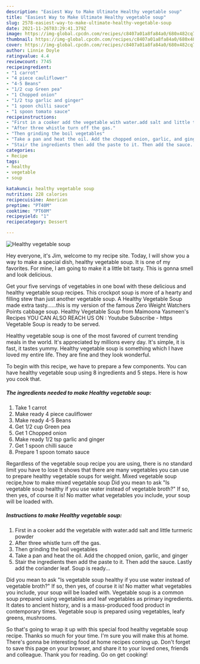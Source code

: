 ```yaml
---
description: "Easiest Way to Make Ultimate Healthy vegetable soup"
title: "Easiest Way to Make Ultimate Healthy vegetable soup"
slug: 2578-easiest-way-to-make-ultimate-healthy-vegetable-soup
date: 2021-11-26T03:29:41.379Z
image: https://img-global.cpcdn.com/recipes/c8407a01a8fa84a0/680x482cq70/healthy-vegetable-soup-recipe-main-photo.jpg
thumbnail: https://img-global.cpcdn.com/recipes/c8407a01a8fa84a0/680x482cq70/healthy-vegetable-soup-recipe-main-photo.jpg
cover: https://img-global.cpcdn.com/recipes/c8407a01a8fa84a0/680x482cq70/healthy-vegetable-soup-recipe-main-photo.jpg
author: Linnie Doyle
ratingvalue: 4.4
reviewcount: 7745
recipeingredient:
- "1 carrot"
- "4 piece cauliflower"
- "4-5 Beans"
- "1/2 cup Green pea"
- "1 Chopped onion"
- "1/2 tsp garlic and ginger"
- "1 spoon chilli sauce"
- "1 spoon tomato sauce"
recipeinstructions:
- "First in a cooker add the vegetable with water.add salt and little turmeric powder"
- "After three whistle turn off the gas."
- "Then grinding the boil vegetables"
- "Take a pan and heat the oil. Add the chopped onion, garlic, and ginger"
- "Stair the ingredients then add the paste to it. Then add the sauce. Lastly add the coriander leaf. Soup is ready..."
categories:
- Recipe
tags:
- healthy
- vegetable
- soup

katakunci: healthy vegetable soup 
nutrition: 228 calories
recipecuisine: American
preptime: "PT40M"
cooktime: "PT60M"
recipeyield: "1"
recipecategory: Dessert

---
```



![Healthy vegetable soup](https://img-global.cpcdn.com/recipes/c8407a01a8fa84a0/680x482cq70/healthy-vegetable-soup-recipe-main-photo.jpg)

Hey everyone, it's Jim, welcome to my recipe site. Today, I will show you a way to make a special dish, healthy vegetable soup. It is one of my favorites. For mine, I am going to make it a little bit tasty. This is gonna smell and look delicious.

Get your five servings of vegetables in one bowl with these delicious and healthy vegetable soup recipes. This crockpot soup is more of a hearty and filling stew than just another vegetable soup. A Healthy Vegetable Soup made extra tasty……this is my version of the famous Zero Weight Watchers Points cabbage soup. Healthy Vegetable Soup from Maimoona Yasmeen&#39;s Recipes YOU CAN ALSO REACH US ON : Youtube Subscribe - https Vegetable Soup is ready to be served.

Healthy vegetable soup is one of the most favored of current trending meals in the world. It's appreciated by millions every day. It's simple, it is fast, it tastes yummy. Healthy vegetable soup is something which I have loved my entire life. They are fine and they look wonderful.


To begin with this recipe, we have to prepare a few components. You can have healthy vegetable soup using 8 ingredients and 5 steps. Here is how you cook that.

<!--inarticleads1-->

##### The ingredients needed to make Healthy vegetable soup:

1. Take 1 carrot
1. Make ready 4 piece cauliflower
1. Make ready 4-5 Beans
1. Get 1/2 cup Green pea
1. Get 1 Chopped onion
1. Make ready 1/2 tsp garlic and ginger
1. Get 1 spoon chilli sauce
1. Prepare 1 spoon tomato sauce


Regardless of the vegetable soup recipe you are using, there is no standard limit you have to lose It shows that there are many vegetables you can use to prepare healthy vegetable soups for weight. Mixed vegetable soup recipe,how to make mixed vegetable soup Did you mean to ask "Is vegetable soup healthy if you use water instead of vegetable broth?" If so, then yes, of course it is! No matter what vegetables you include, your soup will be loaded with. 

<!--inarticleads2-->

##### Instructions to make Healthy vegetable soup:

1. First in a cooker add the vegetable with water.add salt and little turmeric powder
1. After three whistle turn off the gas.
1. Then grinding the boil vegetables
1. Take a pan and heat the oil. Add the chopped onion, garlic, and ginger
1. Stair the ingredients then add the paste to it. Then add the sauce. Lastly add the coriander leaf. Soup is ready...


Did you mean to ask "Is vegetable soup healthy if you use water instead of vegetable broth?" If so, then yes, of course it is! No matter what vegetables you include, your soup will be loaded with. Vegetable soup is a common soup prepared using vegetables and leaf vegetables as primary ingredients. It dates to ancient history, and is a mass-produced food product in contemporary times. Vegetable soup is prepared using vegetables, leafy greens, mushrooms. 

So that's going to wrap it up with this special food healthy vegetable soup recipe. Thanks so much for your time. I'm sure you will make this at home. There's gonna be interesting food at home recipes coming up. Don't forget to save this page on your browser, and share it to your loved ones, friends and colleague. Thank you for reading. Go on get cooking!
